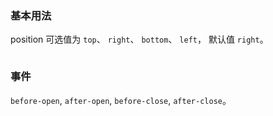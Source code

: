 ### 基本用法

position 可选值为 `top`、 `right`、 `bottom`、 `left`， 默认值 `right`。

```vue demo src="../../examples/drawer/base.vue"
```

### 事件

`before-open`, `after-open`, `before-close`, `after-close`。

```vue demo src="../../examples/drawer/listeners.vue"
```